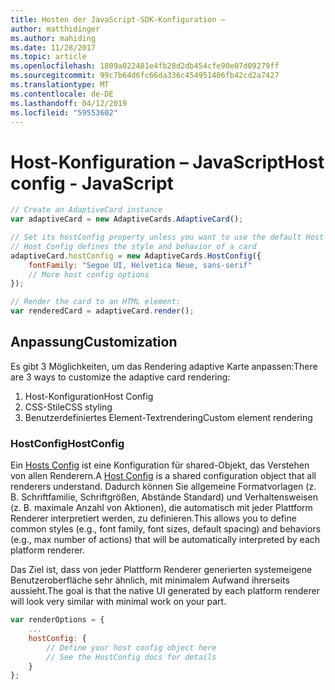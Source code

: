 ```yaml
---
title: Hosten der JavaScript-SDK-Konfiguration –
author: matthidinger
ms.author: mahiding
ms.date: 11/28/2017
ms.topic: article
ms.openlocfilehash: 1809a022481e4fb28d2db454cfe90e07d09279ff
ms.sourcegitcommit: 99c7b64d6fc66da336c454951406fb42cd2a7427
ms.translationtype: MT
ms.contentlocale: de-DE
ms.lasthandoff: 04/12/2019
ms.locfileid: "59553602"
---
```

# <a name="host-config---javascript"></a><span data-ttu-id="5f5b4-102">Host-Konfiguration – JavaScript</span><span class="sxs-lookup"><span data-stu-id="5f5b4-102">Host config - JavaScript</span></span>

```js
// Create an AdaptiveCard instance
var adaptiveCard = new AdaptiveCards.AdaptiveCard();

// Set its hostConfig property unless you want to use the default Host Config
// Host Config defines the style and behavior of a card
adaptiveCard.hostConfig = new AdaptiveCards.HostConfig({
    fontFamily: "Segoe UI, Helvetica Neue, sans-serif"
    // More host config options
});

// Render the card to an HTML element:
var renderedCard = adaptiveCard.render();
```

## <a name="customization"></a><span data-ttu-id="5f5b4-103">Anpassung</span><span class="sxs-lookup"><span data-stu-id="5f5b4-103">Customization</span></span>

<span data-ttu-id="5f5b4-104">Es gibt 3 Möglichkeiten, um das Rendering adaptive Karte anpassen:</span><span class="sxs-lookup"><span data-stu-id="5f5b4-104">There are 3 ways to customize the adaptive card rendering:</span></span> 
1. <span data-ttu-id="5f5b4-105">Host-Konfiguration</span><span class="sxs-lookup"><span data-stu-id="5f5b4-105">Host Config</span></span>
2. <span data-ttu-id="5f5b4-106">CSS-Stile</span><span class="sxs-lookup"><span data-stu-id="5f5b4-106">CSS styling</span></span>
3. <span data-ttu-id="5f5b4-107">Benutzerdefiniertes Element-Textrendering</span><span class="sxs-lookup"><span data-stu-id="5f5b4-107">Custom element rendering</span></span>

### <a name="hostconfig"></a><span data-ttu-id="5f5b4-108">HostConfig</span><span class="sxs-lookup"><span data-stu-id="5f5b4-108">HostConfig</span></span> 

<span data-ttu-id="5f5b4-109">Ein [Hosts Config](../../../rendering-cards/host-config.md) ist eine Konfiguration für shared-Objekt, das Verstehen von allen Renderern.</span><span class="sxs-lookup"><span data-stu-id="5f5b4-109">A [Host Config](../../../rendering-cards/host-config.md) is a shared configuration object that all renderers understand.</span></span> <span data-ttu-id="5f5b4-110">Dadurch können Sie allgemeine Formatvorlagen (z. B. Schriftfamilie, Schriftgrößen, Abstände Standard) und Verhaltensweisen (z. B. maximale Anzahl von Aktionen), die automatisch mit jeder Plattform Renderer interpretiert werden, zu definieren.</span><span class="sxs-lookup"><span data-stu-id="5f5b4-110">This allows you to define common styles (e.g., font family, font sizes, default spacing) and behaviors (e.g., max number of actions) that will be automatically interpreted by each platform renderer.</span></span> 

<span data-ttu-id="5f5b4-111">Das Ziel ist, dass von jeder Plattform Renderer generierten systemeigene Benutzeroberfläche sehr ähnlich, mit minimalem Aufwand ihrerseits aussieht.</span><span class="sxs-lookup"><span data-stu-id="5f5b4-111">The goal is that the native UI generated by each platform renderer will look very similar with minimal work on your part.</span></span>

```javascript
var renderOptions = {
    ...
    hostConfig: {
        // Define your host config object here
        // See the HostConfig docs for details
    }
};
```